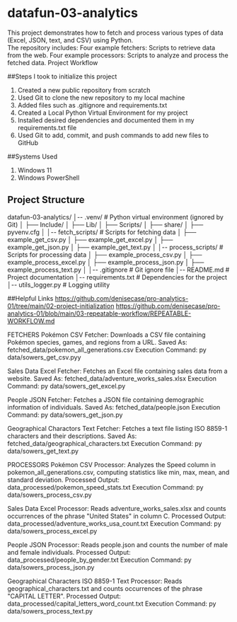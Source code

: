 # datafun-03-analytics
This project demonstrates how to fetch and process various types of data (Excel, JSON, text, and CSV) using Python.  
The repository includes:  Four example fetchers: Scripts to retrieve data from the web. Four example processors: Scripts to analyze and process the fetched data.
Project Workflow

##Steps I took to initialize this project
1. Created a new public repository from scratch
2. Used Git to clone the new repository to my local machine
3. Added files such as .gitignore and requirements.txt
4. Created a Local Python Virtual Environment for my project
5. Installed desired dependencies and documented them in my requirements.txt file
6. Used Git to add, commit, and push commands to add new files to GitHub

##Systems Used
1. Windows 11
2. Windows PowerShell

## Project Structure
datafun-03-analytics/
│-- .venv/                 # Python virtual environment (ignored by Git)
│   ├── Include/
│   ├── Lib/
│   ├── Scripts/
│   ├── share/
│   ├── pyvenv.cfg
│
│-- fetch_scripts/          # Scripts for fetching data
│   ├── example_get_csv.py
│   ├── example_get_excel.py
│   ├── example_get_json.py
│   ├── example_get_text.py
│
│-- process_scripts/        # Scripts for processing data
│   ├── example_process_csv.py
│   ├── example_process_excel.py
│   ├── example_process_json.py
│   ├── example_process_text.py
│
│-- .gitignore              # Git ignore file
│-- README.md               # Project documentation
│-- requirements.txt        # Dependencies for the project
│-- utils_logger.py         # Logging utility

##Helpful Links
https://github.com/denisecase/pro-analytics-01/tree/main/02-project-initialization
https://github.com/denisecase/pro-analytics-01/blob/main/03-repeatable-workflow/REPEATABLE-WORKFLOW.md

FETCHERS
Pokémon CSV Fetcher:
Downloads a CSV file containing Pokémon species, games, and regions from a URL.
Saved As: fetched_data/pokemon_all_generations.csv
Execution Command: py data/sowers_get_csv.pyy

Sales Data Excel Fetcher:
Fetches an Excel file containing sales data from a website.
Saved As: fetched_data/adventure_works_sales.xlsx
Execution Command: py data/sowers_get_excel.py

People JSON Fetcher:
Fetches a JSON file containing demographic information of individuals.
Saved As: fetched_data/people.json
Execution Command: py data/sowers_get_json.py

Geographical Charactors Text Fetcher:
Fetches a text file listing ISO 8859-1 characters and their descriptions.
Saved As: fetched_data/geographical_characters.txt
Execution Command: py data/sowers_get_text.py

PROCESSORS
Pokémon CSV Processor:
Analyzes the Speed column in pokemon_all_generations.csv, computing statistics like min, max, mean, and standard deviation.
Processed Output: data_processed/pokemon_speed_stats.txt
Execution Command: py data/sowers_process_csv.py

Sales Data Excel Processor:
Reads adventure_works_sales.xlsx and counts occurrences of the phrase "United States" in column C.
Processed Output: data_processed/adventure_works_usa_count.txt
Execution Command: py data/sowers_process_excel.py

People JSON Processor:
Reads people.json and counts the number of male and female individuals.
Processed Output: data_processed/people_by_gender.txt
Execution Command: py data/sowers_process_json.py

Geographical Characters ISO 8859-1 Text Processor:
Reads geographical_characters.txt and counts occurrences of the phrase "CAPITAL LETTER".
Processed Output: data_processed/capital_letters_word_count.txt
Execution Command: py data/sowers_process_text.py